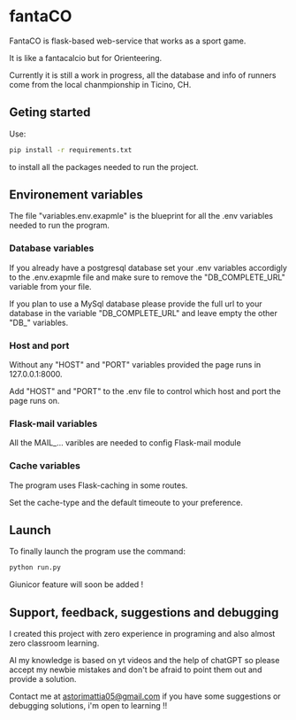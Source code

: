# fantaCO

FantaCO is flask-based web-service that works as a sport game.

It is like a fantacalcio but for Orienteering.

Currently it is still a work in progress, all the database and info of runners come from the local chanmpionship in Ticino, CH.

## Geting started

Use:
```bash
pip install -r requirements.txt
```
to install all the packages needed to run the project.

## Environement variables
The file "variables.env.exapmle" is the blueprint for all the .env variables needed to run the program.

### Database variables

If you already have a postgresql database set your .env variables accordigly to the .env.exapmle file and make sure to remove the "DB_COMPLETE_URL" variable from your file.

If you plan to use a MySql database please provide the full url to your database in the variable "DB_COMPLETE_URL" and leave empty the other "DB_" variables.

### Host and port
Without any "HOST" and "PORT" variables provided the page runs in 127.0.0.1:8000.

Add "HOST" and "PORT" to the .env file to control which host and port the page runs on.

### Flask-mail variables
All the MAIL_... varibles are needed to config Flask-mail module

### Cache variables
The program uses Flask-caching in some routes.

Set the cache-type and the default timeoute to your preference.

## Launch
To finally launch the program use the command:
```bash
python run.py
```
Giunicor feature will soon be added !

## Support, feedback, suggestions and debugging
I created this project with zero experience in programing and also almost zero classroom learning.

Al my knowledge is based on yt videos and the help of chatGPT so please accept my newbie mistakes and don't be afraid to point them out and provide a solution.

Contact me at astorimattia05@gmail.com if you have some suggestions or debugging solutions, i'm open to learning !!